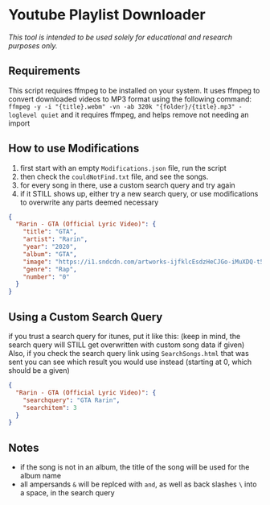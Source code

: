 # Youtube Playlist Downloader

*This tool is intended to be used solely for educational and research purposes only.*

## Requirements

This script requires ffmpeg to be installed on your system. It uses ffmpeg to convert downloaded videos to MP3 format using the following command: `ffmpeg -y -i "{title}.webm" -vn -ab 320k "{folder}/{title}.mp3" -loglevel quiet` and it requires ffmpeg, and helps remove not needing an import

## How to use Modifications

1. first start with an empty `Modifications.json` file, run the script
2. then check the `couldNotFind.txt` file, and see the songs.
3. for every song in there, use a custom search query and try again
4. if it STILL shows up, either try a new search query, or use modifications to overwrite any parts deemed necessary

```json
{
  "Rarin - GTA (Official Lyric Video)": {
    "title": "GTA",
    "artist": "Rarin",
    "year": "2020",
    "album": "GTA",
    "image": "https://i1.sndcdn.com/artworks-ijfklcEsdzHeCJGo-iMuXDQ-t500x500.jpg",
    "genre": "Rap",
    "number": "0"
  }
}
```

## Using a Custom Search Query

if you trust a search query for itunes, put it like this:
(keep in mind, the search query will STILL get overwritten with custom song data if given)
Also, if you check the search query link using `SearchSongs.html` that was sent you can see which result you would use instead (starting at 0, which should be a given)

```json
{
  "Rarin - GTA (Official Lyric Video)": {
    "searchquery": "GTA Rarin",
    "searchitem": 3
  }
}
```

## Notes

- if the song is not in an album, the title of the song will be used for the album name
- all ampersands `&` will be replced with `and`, as well as back slashes `\` into a space, in the search query
